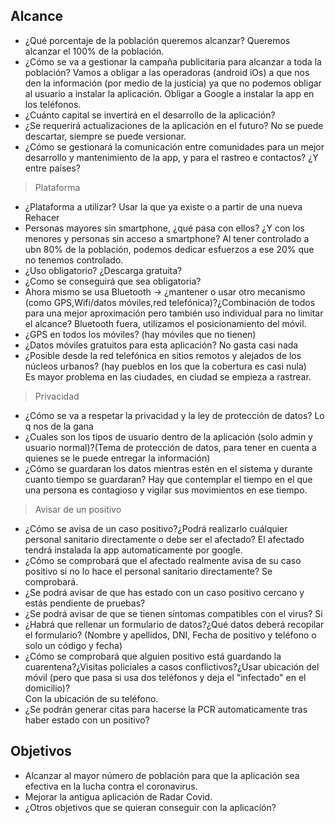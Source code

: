 ## Alcance
* ¿Qué porcentaje de la población queremos alcanzar?
Queremos alcanzar el 100% de la población.
* ¿Cómo se va a gestionar la campaña publicitaria para alcanzar a toda la población?
Vamos a obligar a las operadoras (android iOs) a que nos den la información (por medio de la justicia) ya que no podemos obligar al usuario a instalar la aplicación.
Obligar a Google a instalar la app en los teléfonos.
* ¿Cuánto capital se invertirá en el desarrollo de la aplicación?
* ¿Se requerirá actualizaciones de la aplicación en el futuro?
No se puede descartar, siempre se puede versionar.
* ¿Cómo se gestionará la comunicación entre comunidades para un mejor desarrollo y mantenimiento de la app, y para el rastreo e contactos? ¿Y entre países?   
   
> Plataforma
* ¿Plataforma a utilizar? Usar la que ya existe o a partir de una nueva
Rehacer
* Personas mayores sin smartphone, ¿qué pasa con ellos? ¿Y con los menores y personas sin acceso a smartphone?
Al tener controlado a ubn 80% de la población, podemos dedicar esfuerzos a ese 20% que no tenemos controlado.
* ¿Uso obligatorio? ¿Descarga gratuita?
* ¿Como se conseguirá que sea obligatoria?
* Ahora mismo se usa Bluetooth -> ¿mantener o usar otro mecanismo (como GPS,Wifi/datos móviles,red telefónica)?¿Combinación de todos para una mejor aproximación pero también uso individual para no limitar el alcance?
Bluetooth fuera, utilizamos el posicionamiento del móvil.
* ¿GPS en todos los móviles? (hay móviles que no tienen)
* ¿Datos móviles gratuitos para esta aplicación?
No gasta casi nada
* ¿Posible desde la red telefónica en sitios remotos y alejados de los núcleos urbanos? (hay pueblos en los que la cobertura es casi nula)  
Es mayor problema en las ciudades, en ciudad se empieza a rastrear.
  
> Privacidad
* ¿Cómo se va a respetar la privacidad y la ley de protección de datos?
Lo q nos de la gana
* ¿Cuales son los tipos de usuario dentro de la aplicación (solo admin y usuario normal)?(Tema de protección de datos, para tener en cuenta a quienes se le puede entregar la información)  
* ¿Cómo se guardaran los datos mientras estén en el sistema y durante cuanto tiempo se guardaran?
Hay que contemplar el tiempo en el que una persona es contagioso y vigilar sus movimientos en ese tiempo.
  
> Avisar de un positivo
* ¿Cómo se avisa de un caso positivo?¿Podrá realizarlo cuálquier personal sanitario directamente o debe ser el afectado?
El afectado tendrá instalada la app automaticamente por google.
* ¿Cómo se comprobará que el afectado realmente avisa de su caso positivo si no lo hace el personal sanitario directamente?
Se comprobará.
* ¿Se podrá avisar de que has estado con un caso positivo cercano y estás pendiente de pruebas?
* ¿Se podrá avisar de que se tienen síntomas compatibles con el virus?
Si
* ¿Habrá que rellenar un formulario de datos?¿Qué datos deberá recopilar el formulario? (Nombre y apellidos, DNI, Fecha de positivo y teléfono o solo un código y fecha)
* ¿Cómo se comprobará que alguien positivo está guardando la cuarentena?¿Visitas policiales a casos conflictivos?¿Usar ubicación del móvil (pero que pasa si usa dos teléfonos y deja el "infectado" en el domicilio)?  
Con la ubicación de su teléfono.
* ¿Se podrán generar citas para hacerse la PCR automaticamente tras haber estado con un positivo?
  

  
## Objetivos
* Alcanzar al mayor número de población para que la aplicación sea efectiva en la lucha contra el coronavirus.
* Mejorar la antigua aplicación de Radar Covid.
* ¿Otros objetivos que se quieran conseguir con la aplicación?
